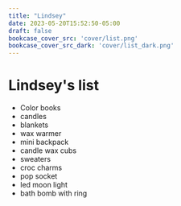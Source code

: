 ```yaml
---
title: "Lindsey"
date: 2023-05-20T15:52:50-05:00
draft: false
bookcase_cover_src: 'cover/list.png'
bookcase_cover_src_dark: 'cover/list_dark.png'
---
```


# Lindsey's list

- Color books
- candles
- blankets
- wax warmer
- mini backpack
- candle wax cubs
- sweaters
- croc charms
- pop socket
- led moon light
- bath bomb with ring